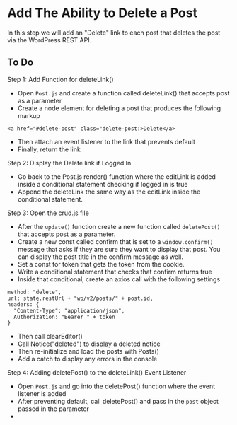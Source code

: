 # Add The Ability to Delete a Post

In this step we will add an "Delete" link to each post that deletes the post via the WordPress REST API.

## To Do

Step 1: Add Function for deleteLink()
- Open `Post.js` and create a function called deleteLink() that accepts post as a parameter
- Create a node element for deleting a post that produces the following markup
```
<a href="#delete-post" class="delete-post:>Delete</a>
```
- Then attach an event listener to the link that prevents default
- Finally, return the link

Step 2: Display the Delete link if Logged In
- Go back to the Post.js render() function where the editLink is added inside a conditional statement checking if logged in is true
- Append the deleteLink the same way as the editLink inside the conditional statement.

Step 3: Open the crud.js file
- After the `update()` function create a new function called `deletePost()` that accepts post as a parameter.
- Create a new const called confirm that is set to a `window.confirm()` message that asks if they are sure they want to display that post.  You can display the post title in the confirm message as well.
- Set a const for token that gets the token from the cookie.
- Write a conditional statement that checks that confirm returns true
- Inside that conditional, create an axios call with the following settings
```
method: "delete",
url: state.restUrl + "wp/v2/posts/" + post.id,
headers: {
  "Content-Type": "application/json",
  Authorization: "Bearer " + token
}
```
- Then call clearEditor()
- Call Notice("deleted") to display a deleted notice
- Then re-initialize and load the posts with Posts()
- Add a catch to display any errors in the console

Step 4: Adding deletePost() to the deleteLink() Event Listener
- Open `Post.js` and go into the deletePost() function where the event listener is added
- After preventing default, call deletePost() and pass in the `post` object passed in the parameter
- 